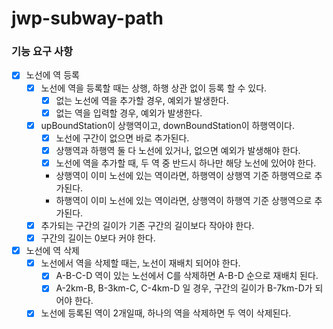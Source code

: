 # jwp-subway-path

### 기능 요구 사항

- [x] 노선에 역 등록
    - [x] 노선에 역을 등록할 때는 상행, 하행 상관 없이 등록 할 수 있다.
        - [x] 없는 노선에 역을 추가할 경우, 예외가 발생한다.
        - [x] 없는 역을 입력할 경우, 예외가 발생한다.
    - [x] upBoundStation이 상행역이고, downBoundStation이 하행역이다.
        - [x] 노선에 구간이 없으면 바로 추가된다.
        - [x] 상행역과 하행역 둘 다 노선에 있거나, 없으면 예외가 발생해야 한다.
        - [x] 노선에 역을 추가할 때, 두 역 중 반드시 하나만 해당 노선에 있어야 한다.
        - 상행역이 이미 노선에 있는 역이라면, 하행역이 상행역 기준 하행역으로 추가된다.
        - 하행역이 이미 노선에 있는 역이라면, 상행역이 하행역 기준 상행역으로 추가된다.
    - [x] 추가되는 구간의 길이가 기존 구간의 길이보다 작아야 한다.
    - [x] 구간의 길이는 0보다 커야 한다.

- [x] 노선에 역 삭제
    - [x] 노선에서 역을 삭제할 때는, 노선이 재배치 되어야 한다.
        - [x] A-B-C-D 역이 있는 노선에서 C를 삭제하면 A-B-D 순으로 재배치 된다.
        - [x] A-2km-B, B-3km-C, C-4km-D 일 경우, 구간의 길이가 B-7km-D가 되어야 한다.
    - [x] 노선에 등록된 역이 2개일때, 하나의 역을 삭제하면 두 역이 삭제된다.
